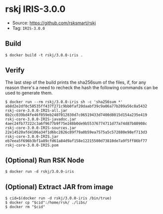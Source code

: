 # rskj IRIS-3.0.0

* Source: https://github.com/rsksmart/rskj
* Tag: `IRIS-3.0.0`

## Build

```
$ docker build -t rskj/3.0.0-iris .
```

## Verify

The last step of the build prints the sha256sum of the files, if, for any reason there's a need to recheck the hash the following commands can be used to generate them.

```
$ docker run --rm rskj/3.0.0-iris sh -c 'sha256sum *'
ab8d2e2df0c58535ff437f271c9bb0faf20daabf39c9a06a77b209a56c8a5432  rskj-core-3.0.0-IRIS-all.jar
6b2cc039bd4fe46f059eb2407012830d7c06519433d7400d8015d154a235e419  rskj-core-3.0.0-IRIS-javadoc.jar
4aec24fb77222c3a6f9677b9f75e248b0de9b55376774711d77a74d87b80908c  rskj-core-3.0.0-IRIS-sources.jar
22e14520afd4106a34f1d6bc2826c89f79a0b59ea7575a5c572880e98ef713d3  rskj-core-3.0.0-IRIS.jar
eb7eea5f696b3bf1a89cfd61a84d9af158e12215500d73810de7a9f5ff86bf77  rskj-core-3.0.0-IRIS.pom
```
## (Optional) Run RSK Node
```
$ docker run -d rskj/3.0.0-iris
```

## (Optional) Extract JAR from image

```
$ cid=$(docker run -d rskj/3.0.0-iris /bin/true)
$ docker cp "$cid":/home/rsk/ ./libs/
$ docker rm "$cid"
```
